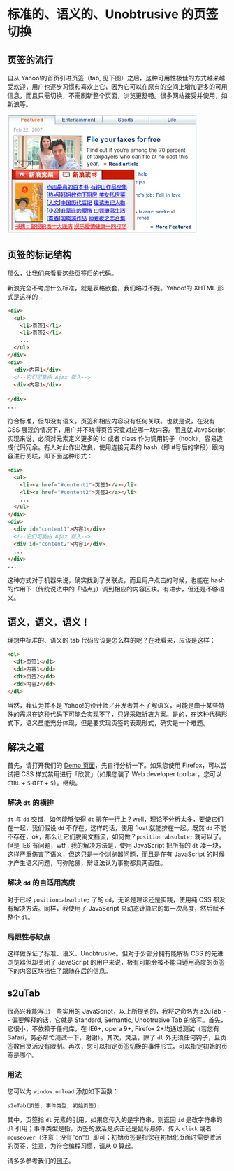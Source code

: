 # 标准的、语义的、Unobtrusive 的页签切换

## 页签的流行

自从 Yahoo!的首页引进页签（tab, 见下图）之后，这种可用性极佳的方式越来越受欢迎，用户也逐步习惯和喜欢上它，因为它可以在原有的空间上增加更多的可用信息，而且只需切换，不需刷新整个页面，浏览更舒畅。很多网站接受并使用，如新浪等。

![页签样例](/assets/posts/2007_02_22/tab_example.png)

## 页签的标记结构

那么，让我们来看看这些页签后的代码。

新浪完全不考虑什么标准，就是表格嵌套，我们略过不提。Yahoo!的 XHTML 形式是这样的：

```html
<div>
  <ul>
    <li>页签1</li>
    <li>页签2</li>
    ...
  </ul>
</div>
<div>
  <div>内容1</div>
  <!--它们可能由 Ajax 载入-->
  <div>内容1</div>
  ...
</div>
...
```

符合标准，但却没有语义。页签和相应内容没有任何关联。也就是说，在没有 CSS 展现的情况下，用户并不晓得页签究竟对应哪一块内容。而且就 JavaScript 实现来说，必须对元素定义更多的 id 或者 class 作为调用钩子（hook），容易造成代码冗余。有人对此作出改良，使用连接元素的 hash（即 \#号后的字段）跟内容进行关联，即下面这种形式：

```html
<div>
  <ul>
    <li><a href="#content1">页签1</a></li>
    <li><a href="#content2">页签2</a></li>
    ...
  </ul>
</div>
<div>
  <div id="content1">内容1</div>
  <!--它们可能由 Ajax 载入-->
  <div id="content2">内容1</div>
  ...
</div>
...
```

这种方式对于机器来说，确实找到了关联点，而且用户点击的时候，也能在 hash 的作用下（传统说法中的「锚点」）调到相应的内容区块。有进步，但还是不够语义。

## 语义，语义，语义！

理想中标准的、语义的 tab 代码应该是怎么样的呢？在我看来，应该是这样：

```html
<dl>
  <dt>页签1</dt>
  <dd>内容1</dd>
  <dt>页签2</dd>
  <dd>内容2</dd>
</dl>
```

当然，我认为并不是 Yahoo!的设计师／开发者并不了解语义，可能是由于某些特殊的需求在这种代码下可能会实现不了，只好采取折衷方案。是的，在这种代码形式下，语义虽能充分体现，但是要实现页签的表现形式，确实是一个难题。

## 解决之道

首先，请打开我们的 [Demo 页面][0]，先自行分析一下。如果您使用 Firefox，可以尝试把 CSS 样式禁用进行「欣赏」（如果您装了 Web developer toolbar，您可以 `CTRL` + `SHIFT` + `S`）。继续。

### 解决 `dt` 的横排

`dt` 与 `dd` 交错，如何能够使得 `dt` 排在一行上？well，理论不分析太多，要使它们在一起，我们假设 `dd` 不存在。这样的话，使用 float 就能排在一起。既然 `dd` 不能不存在，ok，那么让它们脱离文档流，如何做？`position:absolute;` 就可以了。但是 IE6 有问题，wtf . 我的解决方法是，使用 JavaScript 把所有的 `dt` 凑一块，这样严重伤害了语义，但这只是一个浏览器问题，而且是在有 JavaScript 的时候才产生语义问题，阿弥陀佛，辩证法认为事物都具两面性。

### 解决 `dd` 的自适用高度

对于已经 `position:absolute;` 了的 `dd`，无论是理论还是实践，使用纯 CSS 都没有解决方法。同样，我使用了 JavaScript 来动态计算它的每一次高度，然后赋予整个 `dl`。

### 局限性与缺点

这样做保证了标准、语义、Unobtrusive。但对于少部分拥有能解析 CSS 的先进浏览器但却关闭了 JavaScript 的用户来说，极有可能会被不能自适用高度的页签下的内容区块挡住了跟随在后的信息。

## s2uTab

很高兴我能写出一些实用的 JavaScript，以上所提到的，我将之命名为 s2uTab -- 偏要解释的话，它就是 Standard, Semantic, Unobtrusive Tab 的缩写。首先，它很小，不依赖于任何库，在 IE6+, opera 9+, Firefox 2+均通过测试（若您有 Safari，务必帮忙测试一下，谢谢）。其次，灵活，除了 `dl` 外无须任何钩子，且页签数目灵活没有限制。再次，您可以指定页签切换的事件形式，可以指定初始的页签是哪个。

### 用法

您可以为 `window.onload` 添加如下函数：

`s2uTab(页签, 事件类型, 初始页签);`

其中，页签指 `dl` 元素的引用，如果您传入的是字符串，则返回 `id` 是改字符串的 `dl` 引用；事件类型是指，页签的激活是点击还是鼠标悬停，传入 `click` 或者 `mouseover`（注意：没有"on"!）即可；初始页签是指您在初始化页面时需要激活的页签，注意，为符合编程习惯，请从 0 算起。

请多多参考我们的[例子][0]。

[0]: http://realazy.com/lab/s2utab/
